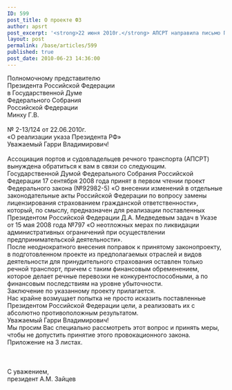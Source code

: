 ```yaml
---
ID: 599
post_title: О проекте ФЗ
author: apsrt
post_excerpt: '<strong>22 июня 2010г.</strong> АПСРТ направила письмо Полномочному представителю Президента Российской федерации в Государственной Думе Федерального собрания РФ Минху Г.В. по проекту Федерального закона«О внесении изменений в отдельные законодательные акты Российской Федерации по вопросу замены лицензирования страхованием гражданской ответственности».'
layout: post
permalink: /base/articles/599
published: true
post_date: 2010-06-23 14:36:00
---
```

Полномочному представителю<br />
Президента Российской Федерации<br />
в Государственной Думе  <br />
Федерального Собрания  <br />
Российской Федерации<br />
Минху Г.В.<br />
<br />
№ 2-13/124 от 22.06.2010г.<br />
«О реализации указа Президента РФ»<br />
Уважаемый Гарри Владимирович!<br />
<br />
Ассоциация портов и судовладельцев речного транспорта (АПСРТ)  вынуждена обратиться к вам в связи со следующим.<br />
Государственной Думой  Федерального Собрания Российской Федерации 17 сентября 2008 года принят в первом чтении проект Федерального закона  (№92982-5) «О внесении изменений в отдельные законодательные акты Российской Федерации по вопросу замены лицензирования страхованием гражданской ответственности», который, по смыслу,  предназначен для реализации  поставленных Президентом Российской Федерации Д.А. Медведевым задач в Указе от 15 мая 2008 года №797 «О неотложных мерах по ликвидации административных ограничений при осуществлении  предпринимательской деятельности».<br />
После неоднократного внесения поправок к принятому законопроекту, в подготовленном проекте из  предполагаемых отраслей и видов деятельности для  принудительного страхования оставлен только речной транспорт, причем с таким финансовым обременением, которое  делает речные перевозки не конкурентоспособными, а по финансовым последствиям на уровне убыточности.<br />
Заключение по указанному проекту прилагается.<br />
Нас крайне возмущает попытка не просто исказить поставленные Президентом Российской Федерации цели, а реализовать их с абсолютно  противоположным  результатом.<br />
Уважаемый Гарри Владимирович!<br />
Мы просим Вас специально рассмотреть  этот вопрос и принять меры, чтобы не допустить принятие этого  провокационного закона.<br />
Приложение на 3 листах.<br />
<br />
<br />
<br />
С уважением,<br />
президент                                                                                                    А.М. Зайцев